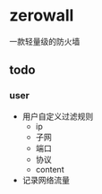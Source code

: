 # zerowall

一款轻量级的防火墙

## todo

### user

- 用户自定义过滤规则
    - ip
    - 子网
    - 端口
    - 协议
    - content
- 记录网络流量